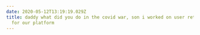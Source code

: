 ```yaml
---
date: 2020-05-12T13:19:19.029Z
title: daddy what did you do in the covid war, son i worked on user retention
  for our platform
---
```

